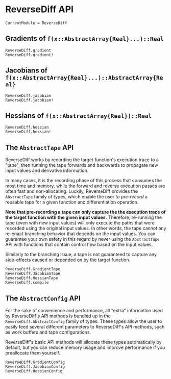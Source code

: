 # ReverseDiff API

```@meta
CurrentModule = ReverseDiff
```

## Gradients of `f(x::AbstractArray{Real}...)::Real`

```@docs
ReverseDiff.gradient
ReverseDiff.gradient!
```

## Jacobians of `f(x::AbstractArray{Real}...)::AbstractArray{Real}`

```@docs
ReverseDiff.jacobian
ReverseDiff.jacobian!
```

## Hessians of `f(x::AbstractArray{Real})::Real`

```@docs
ReverseDiff.hessian
ReverseDiff.hessian!
```

## The `AbstractTape` API

ReverseDiff works by recording the target function's execution trace to a "tape", then
running the tape forwards and backwards to propagate new input values and derivative
information.

In many cases, it is the recording phase of this process that consumes the most time and
memory, while the forward and reverse execution passes are often fast and non-allocating.
Luckily, ReverseDiff provides the `AbstractTape` family of types, which enable the user to
*pre-record* a reusable tape for a given function and differentiation operation.

**Note that pre-recording a tape can only capture the the execution trace of the target
function with the given input values.** Therefore, re-running the tape (even with new input
values) will only execute the paths that were recorded using the original input values. In
other words, the tape cannot any re-enact branching behavior that depends on the input
values. You can guarantee your own safety in this regard by never using the `AbstractTape`
API with functions that contain control flow based on the input values.

Similarly to the branching issue, a tape is not guaranteed to capture any side-effects
caused or depended on by the target function.

```@docs
ReverseDiff.GradientTape
ReverseDiff.JacobianTape
ReverseDiff.HessianTape
ReverseDiff.compile
```

## The `AbstractConfig` API

For the sake of convenience and performance, all "extra" information used by ReverseDiff's
API methods is bundled up in the `ReverseDiff.AbstractConfig` family of types. These
types allow the user to easily feed several different parameters to ReverseDiff's API
methods, such as work buffers and tape configurations.

ReverseDiff's basic API methods will allocate these types automatically by default, but you
can reduce memory usage and improve performance if you preallocate them yourself.

```@docs
ReverseDiff.GradientConfig
ReverseDiff.JacobianConfig
ReverseDiff.HessianConfig
```
